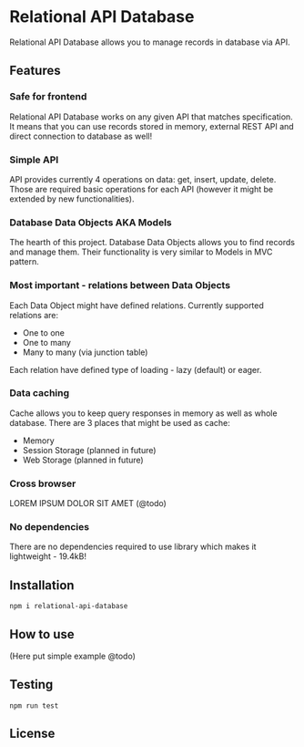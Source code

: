 # Relational API Database
Relational API Database allows you to manage records in database via API.

## Features

### Safe for frontend
Relational API Database works on any given API that matches specification. 
It means that you can use records stored in memory, external REST API and direct connection to database as well! 

### Simple API
API provides currently 4 operations on data: get, insert, update, delete. 
Those are required basic operations for each API (however it might be extended by new functionalities).

### Database Data Objects AKA Models
The hearth of this project. Database Data Objects allows you to find records and manage them.
Their functionality is very similar to Models in MVC pattern.

### Most important - relations between Data Objects
Each Data Object might have defined relations. Currently supported relations are:
* One to one
* One to many
* Many to many (via junction table)

Each relation have defined type of loading - lazy (default) or eager.

### Data caching
Cache allows you to keep query responses in memory as well as whole database. 
There are 3 places that might be used as cache:
* Memory
* Session Storage (planned in future)
* Web Storage (planned in future)

### Cross browser
LOREM IPSUM DOLOR SIT AMET (@todo)

### No dependencies
There are no dependencies required to use library which makes it lightweight - 19.4kB!

## Installation
`npm i relational-api-database`

## How to use
(Here put simple example @todo)

## Testing
`npm run test`

## License

